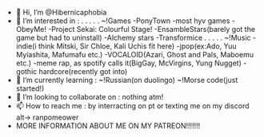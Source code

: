 - 👋 Hi, I’m @Hibernicaphobia
- 👀 I’m interested in : 
.  .  .  .  .  ~!Games -PonyTown -most hyv games -ObeyMe! -Project Sekai: Colourful Stage! -EnsambleStars(barely got the game but had to uninstall) -Alchemy stars -Transformice
.  .  .  .  .  ~!Music -indie(i think Mitski, Sir Chloe, Kali Uchis fit here) -jpop(ex:Ado, Yuu Myiashita, Mafumafu etc.) -VOCALOID(Azari, Ghost and Pals, Maboemu etc.) -meme rap, as spotify calls it(BigGay, McVirgins, Yung Nugget) -gothic hardcore(recently got into)
- 🌱 I’m currently learning : ~!Russian(on duolingo) ~!Morse code(just started!)
- 💞️ I’m looking to collaborate on : nothing atm!
- 📫 How to reach me : by interracting on pt or texting me on my discord alt-> ranpomeower
- MORE INFORMATION ABOUT ME ON MY PATREON!!!!!!!

<!---
Hibernicaphobia/Hibernicaphobia is a ✨ special ✨ repository because its `README.md` (this file) appears on your GitHub profile.
You can click the Preview link to take a look at your changes.
--->
